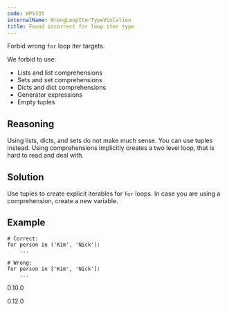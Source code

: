 ```yaml
---
code: WPS335
internalName: WrongLoopIterTypeViolation
title: Found incorrect for loop iter type
---
```


Forbid wrong `for` loop iter targets.

We forbid to use:

  - Lists and list comprehensions
  - Sets and set comprehensions
  - Dicts and dict comprehensions
  - Generator expressions
  - Empty tuples

<!-- end list -->

## Reasoning
Using lists, dicts, and sets do not make much sense. You can use
tuples instead. Using comprehensions implicitly creates a two level
loop, that is hard to read and deal with.

## Solution
Use tuples to create explicit iterables for `for` loops. In case you
are using a comprehension, create a new variable.

## Example

    # Correct:
    for person in ('Kim', 'Nick'):
        ...
    
    # Wrong:
    for person in ['Kim', 'Nick']:
        ...

<div class="versionadded">

0.10.0

</div>

<div class="versionchanged">

0.12.0

</div>